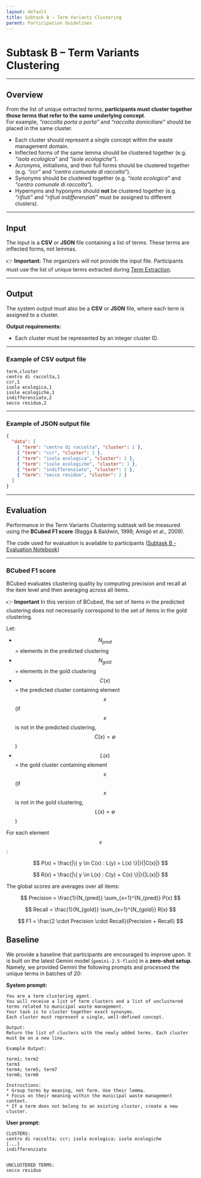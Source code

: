 ```yaml
---
layout: default
title: Subtask B – Term Variants Clustering
parent: Participation Guidelines
---
```


# Subtask B – Term Variants Clustering

---
## Overview

From the list of unique extracted terms, **participants must cluster together those terms that refer to the same underlying concept**.  
For example, *“raccolta porta a porta”* and *“raccolta domiciliare”* should be placed in the same cluster.

- Each cluster should represent a single concept within the waste management domain.
- Inflected forms of the same lemma should be clustered together (e.g. *“isola ecologica”* and *“isole ecologiche”*).
- Acronyms, initialisms, and their full forms should be clustered together (e.g. *“ccr”* and *“centro comunale di raccolta”*).
- Synonyms should be clustered together (e.g. *“isola ecologica”* and *“centro comunale di raccolta”*).
- Hypernyms and hyponyms should **not** be clustered together (e.g. *“rifiuti”* and *“rifiuti indifferenziati”* must be assigned to different clusters).

---
## Input

The input is a **CSV** or **JSON** file containing a list of terms.
These terms are inflected forms, not lemmas.  

👉 **Important:** The organizers will not provide the input file. Participants must use the list of unique terms extracted during [Term Extraction](subtask_a.md).

---
## Output

The system output must also be a **CSV** or **JSON** file, where each term is assigned to a cluster.

**Output requirements:**  
- Each cluster must be represented by an integer cluster ID.

---
### Example of CSV output file

```
term,cluster
centro di raccolta,1
ccr,1
isola ecologica,1
isole ecologiche,1
indifferenziato,2
secco residuo,2
```

---
### Example of JSON output file

```json
{
  "data": [
    { "term": "centro di raccolta", "cluster": 1 },
    { "term": "ccr", "cluster": 1 },
    { "term": "isola ecologica", "cluster": 1 },
    { "term": "isole ecologiche", "cluster": 1 },
    { "term": "indifferenziato", "cluster": 2 },
    { "term": "secco residuo", "cluster": 2 }
  ]
}
```

---
## Evaluation
Performance in the Term Variants Clustering subtask will be measured using the **BCubed F1 score** (Bagga & Baldwin, 1998; Amigó et al., 2009).  

The code used for evaluation is available to participants ([Subtask B - Evaluation Notebook](https://colab.research.google.com/github/nicolaCirillo/ate-it/blob/main/evaluation/subtask_b_evaluation.ipynb))

---
### BCubed F1 score

BCubed evaluates clustering quality by computing precision and recall at the item level and then averaging across all items.

👉 **Important** In this version of BCubed, the set of items in the predicted clustering does not necessarily correspond to the set of items in the gold clustering.

Let:

* $$N_{pred}$$ = elements in the predicted clustering  
* $$N_{gold}$$ = elements in the gold clustering  
* $$C(x)$$ = the predicted cluster containing element $$x$$ (if $$x$$ is not in the predicted clustering, $$C(x)=\emptyset$$)
* $$L(x)$$ = the gold cluster containing element $$x$$ (if $$x$$ is not in the gold clustering, $$L(x)=\emptyset$$)

For each element $$x$$:

$$
P(x) = \frac{|\{ y \in C(x) : L(y) = L(x) \}|}{|C(x)|}
$$

$$
R(x) = \frac{|\{ y \in L(x) : C(y) = C(x) \}|}{|L(x)|}
$$

The global scores are averages over all items:

$$
Precision = \frac{1}{N_{pred}} \sum_{x=1}^{N_{pred}} P(x)
$$

$$
Recall = \frac{1}{N_{gold}} \sum_{x=1}^{N_{gold}} R(x)
$$

$$
F1 = \frac{2 \cdot Precision \cdot Recall}{Precision + Recall}
$$


## Baseline

We provide a baseline that participants are encouraged to improve upon. It is built on the latest Gemini model (`gemini-2.5-flash`) in a **zero-shot setup**.
Namely, we provided Gemini the following prompts and processed the unique terms in batches of 20:

**System prompt:**
```
You are a term clustering agent.
You will receive a list of term clusters and a list of unclustered terms related to municipal waste management.
Your task is to cluster together exact synonyms.
Each cluster must represent a single, well-defined concept.

Output:
Return the list of clusters with the newly added terms. Each cluster must be on a new line.

Example Output:

term1; term2
term3
term4; term5; term7
term6; term8

Instructions:
* Group terms by meaning, not form. Use their lemma.
* Focus on their meaning within the municipal waste management context.
* If a term does not belong to an existing cluster, create a new cluster.
```

**User prompt:**
```
CLUSTERS:
centro di raccolta; ccr; isola ecologica; isole ecologiche
[...]
indifferenziato


UNCLUSTERED TERMS:
secco residuo
```
